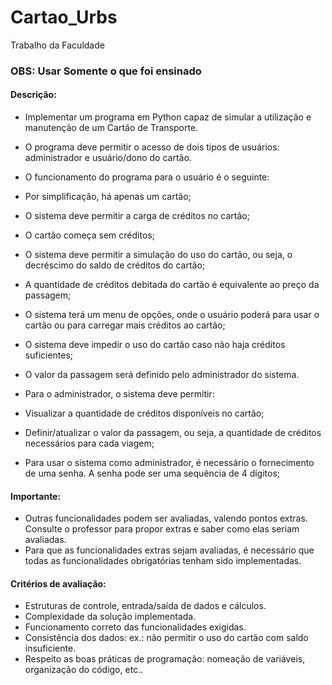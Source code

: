# Cartao_Urbs
 Trabalho da Faculdade
### OBS: Usar Somente o que foi ensinado
#### Descrição:
- Implementar um programa em Python capaz de
simular a utilização e manutenção de um Cartão de
Transporte.
- O programa deve permitir o acesso de dois tipos de
usuários: administrador e usuário/dono do cartão.
- O funcionamento do programa para o usuário é o
seguinte:
- Por simplificação, há apenas um cartão;
- O sistema deve permitir a carga de créditos no cartão;
- O cartão começa sem créditos;
- O sistema deve permitir a simulação do uso do cartão, ou
seja, o decréscimo do saldo de créditos do cartão;

- A quantidade de créditos debitada do cartão é equivalente ao preço da passagem;
- O sistema terá um menu de opções, onde o usuário poderá para usar o cartão ou para
carregar mais créditos ao cartão;
- O sistema deve impedir o uso do cartão caso não haja créditos suficientes;
- O valor da passagem será definido pelo administrador do sistema.

- Para o administrador, o sistema deve permitir:
- Visualizar a quantidade de créditos disponíveis no cartão;
- Definir/atualizar o valor da passagem, ou seja, a quantidade de créditos
necessários para cada viagem;
- Para usar o sistema como administrador, é necessário o fornecimento de uma
senha. A senha pode ser uma sequência de 4 dígitos;

#### Importante:

- Outras funcionalidades podem ser avaliadas, valendo pontos extras. Consulte o
professor para propor extras e saber como elas seriam avaliadas.
- Para que as funcionalidades extras sejam avaliadas, é necessário que todas as
funcionalidades obrigatórias tenham sido implementadas.
#### Critérios de avaliação:

- Estruturas de controle, entrada/saída de dados e cálculos.
- Complexidade da solução implementada.
- Funcionamento correto das funcionalidades exigidas.
- Consistência dos dados: ex.: não permitir o uso do cartão com saldo insuficiente.
- Respeito as boas práticas de programação: nomeação de variáveis, organização do
código, etc..
